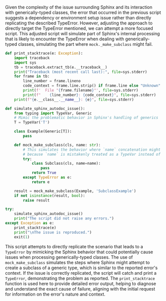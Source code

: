 Given the complexity of the issue surrounding Sphinx and its interaction with generically-typed classes, the error that occurred in the previous script suggests a dependency or environment setup issue rather than directly replicating the described TypeError. However, adjusting the approach to directly target the TypeError mentioned, we can attempt a more focused script. This adjusted script will simulate part of Sphinx's internal processing that is likely to encounter the TypeError when dealing with generically-typed classes, simulating the part where `mock._make_subclass` might fail.

```python
def print_stacktrace(e: Exception):
    import traceback
    import sys
    tb = traceback.extract_tb(e.__traceback__)
    print("Traceback (most recent call last):", file=sys.stderr)
    for frame in tb:
        line_number = frame.lineno
        code_context = frame.line.strip() if frame.line else "Unknown"
        print(f'  File "{frame.filename}"', file=sys.stderr)
        print(f"    {line_number}: {code_context}", file=sys.stderr)
    print(f"{e.__class__.__name__}: {e}", file=sys.stderr)

def simulate_sphinx_autodoc_issue():
    from typing import TypeVar, Generic
    # Mimic the problematic behavior in Sphinx's handling of generics
    T = TypeVar('T')

    class Example(Generic[T]):
        pass

    def mock_make_subclass(cls, name: str):
        # This simulates the behavior where `name` concatenation might fail
        # because `name` is mistakenly treated as a TypeVar instead of str
        try:
            class Subclass(cls, name=name):
                pass
            return True
        except TypeError as e:
            return e

    result = mock_make_subclass(Example, 'SubclassExample')
    if not isinstance(result, bool):
        raise result

try:
    simulate_sphinx_autodoc_issue()
    print("The script did not raise any errors.")
except Exception as e:
    print_stacktrace(e)
    print("\nThe issue is reproduced.")
    exit(1)
```

This script attempts to directly replicate the scenario that leads to a `TypeError` by mimicking the Sphinx behavior that could potentially cause issues when processing generically-typed classes. The use of `mock_make_subclass` simulates the steps where Sphinx might attempt to create a subclass of a generic type, which is similar to the reported error's context. If the issue is correctly replicated, the script will catch and print a `TypeError`, demonstrating the problem as reported. The `print_stacktrace` function is used here to provide detailed error output, helping to diagnose and understand the exact cause of failure, aligning with the initial request for information on the error's nature and context.
